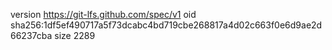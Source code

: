 version https://git-lfs.github.com/spec/v1
oid sha256:1df5ef490717a5f73dcabc4bd719cbe268817a4d02c663f0e6d9ae2d66237cba
size 2289
